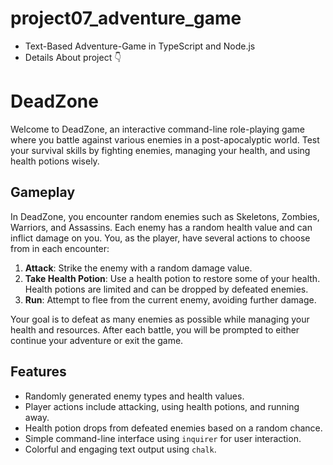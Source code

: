# project07_adventure_game

* Text-Based Adventure-Game in TypeScript and Node.js
* Details About project 👇 

# DeadZone

Welcome to DeadZone, an interactive command-line role-playing game where you battle against various enemies in a post-apocalyptic world. Test your survival skills by fighting enemies, managing your health, and using health potions wisely.

## Gameplay

In DeadZone, you encounter random enemies such as Skeletons, Zombies, Warriors, and Assassins. Each enemy has a random health value and can inflict damage on you. You, as the player, have several actions to choose from in each encounter:

1. **Attack**: Strike the enemy with a random damage value.
2. **Take Health Potion**: Use a health potion to restore some of your health. Health potions are limited and can be dropped by defeated enemies.
3. **Run**: Attempt to flee from the current enemy, avoiding further damage.

Your goal is to defeat as many enemies as possible while managing your health and resources. After each battle, you will be prompted to either continue your adventure or exit the game.

## Features

- Randomly generated enemy types and health values.
- Player actions include attacking, using health potions, and running away.
- Health potion drops from defeated enemies based on a random chance.
- Simple command-line interface using `inquirer` for user interaction.
- Colorful and engaging text output using `chalk`.